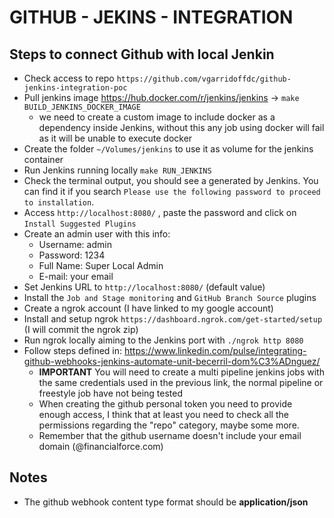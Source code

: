 # GITHUB - JEKINS - INTEGRATION

## Steps to connect Github with local Jenkin

- Check access to repo `https://github.com/vgarridoffdc/github-jenkins-integration-poc`
- Pull jenkins image https://hub.docker.com/r/jenkins/jenkins -> `make BUILD_JENKINS_DOCKER_IMAGE`
  - we need to create a custom image to include docker as a dependency inside Jenkins, without this any job using docker will fail as it will be unable to execute docker
- Create the folder `~/Volumes/jenkins` to use it as volume for the jenkins container
- Run Jenkins running locally `make RUN_JENKINS`
- Check the terminal output, you should see a generated by Jenkins. You can find it if you search `Please use the following password to proceed to installation`.
- Access `http://localhost:8080/` , paste the password and click on `Install Suggested Plugins` 
- Create an admin user with this info:
  - Username: admin
  - Password: 1234
  - Full Name: Super Local Admin
  - E-mail: your email
- Set Jenkins URL to `http://localhost:8080/` (default value)
- Install the `Job and Stage monitoring` and `GitHub Branch Source` plugins
- Create a ngrok account (I have linked to my google account)
- Install and setup ngrok `https://dashboard.ngrok.com/get-started/setup` (I will commit the ngrok zip)
- Run ngrok locally aiming to the Jenkins port with `./ngrok http 8080`
- Follow steps defined in: https://www.linkedin.com/pulse/integrating-github-webhooks-jenkins-automate-unit-becerril-dom%C3%ADnguez/
  - **IMPORTANT** You will need to create a multi pipeline jenkins jobs with the same credentials used in the previous link, the normal pipeline or freestyle job have not being tested
  - When creating the github personal token you need to provide enough access, I think that at least you need to check all the permissions regarding the "repo" category, maybe some more.
  - Remember that the github username doesn't include your email domain (@financialforce.com)
  
## Notes

- The github webhook content type format should be **application/json**
